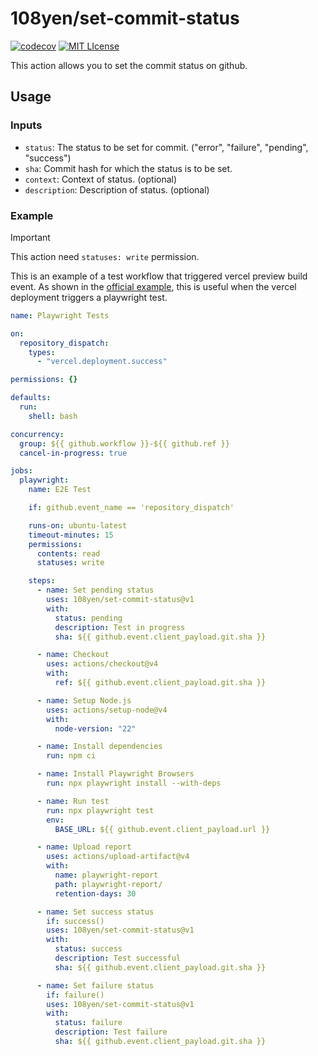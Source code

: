 # 108yen/set-commit-status

[![codecov](https://codecov.io/gh/108yen/set-commit-status/graph/badge.svg?token=F2CQYGDLHE)](https://codecov.io/gh/108yen/set-commit-status)
[![MIT LIcense](https://img.shields.io/github/license/108yen/set-commit-status)](https://img.shields.io/github/license/108yen/set-commit-status)

This action allows you to set the commit status on github.

## Usage

### Inputs

- `status`: The status to be set for commit. ("error", "failure", "pending", "success")
- `sha`: Commit hash for which the status is to be set.
- `context`: Context of status. (optional)
- `description`: Description of status. (optional)

### Example

> [!IMPORTANT]
> This action need `statuses: write` permission.

This is an example of a test workflow that triggered vercel preview build event.
As shown in the [official example](https://vercel.com/guides/how-can-i-run-end-to-end-tests-after-my-vercel-preview-deployment), this is useful when the vercel deployment triggers a playwright test.

```yml
name: Playwright Tests

on:
  repository_dispatch:
    types:
      - "vercel.deployment.success"

permissions: {}

defaults:
  run:
    shell: bash

concurrency:
  group: ${{ github.workflow }}-${{ github.ref }}
  cancel-in-progress: true

jobs:
  playwright:
    name: E2E Test

    if: github.event_name == 'repository_dispatch'

    runs-on: ubuntu-latest
    timeout-minutes: 15
    permissions:
      contents: read
      statuses: write

    steps:
      - name: Set pending status
        uses: 108yen/set-commit-status@v1
        with:
          status: pending
          description: Test in progress
          sha: ${{ github.event.client_payload.git.sha }}

      - name: Checkout
        uses: actions/checkout@v4
        with:
          ref: ${{ github.event.client_payload.git.sha }}

      - name: Setup Node.js
        uses: actions/setup-node@v4
        with:
          node-version: "22"

      - name: Install dependencies
        run: npm ci

      - name: Install Playwright Browsers
        run: npx playwright install --with-deps

      - name: Run test
        run: npx playwright test
        env:
          BASE_URL: ${{ github.event.client_payload.url }}

      - name: Upload report
        uses: actions/upload-artifact@v4
        with:
          name: playwright-report
          path: playwright-report/
          retention-days: 30

      - name: Set success status
        if: success()
        uses: 108yen/set-commit-status@v1
        with:
          status: success
          description: Test successful
          sha: ${{ github.event.client_payload.git.sha }}

      - name: Set failure status
        if: failure()
        uses: 108yen/set-commit-status@v1
        with:
          status: failure
          description: Test failure
          sha: ${{ github.event.client_payload.git.sha }}
```
